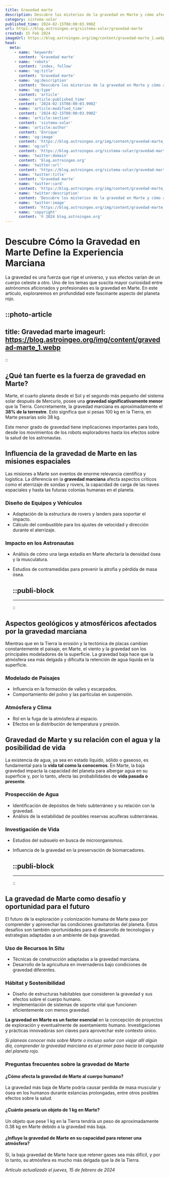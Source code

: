 ```yaml
---
title: Gravedad marte
description: Descubre los misterios de la gravedad en Marte y cómo afecta a las misiones espaciales y la vida futura en el Planeta Rojo.
category: sistema-solar
published_time: 2024-02-15T08:00:03.990Z
url: https://blog.astroingeo.org/sistema-solar/gravedad-marte
created: 15 Feb 2024
imageUrl: https://blog.astroingeo.org/img/content/gravedad-marte_1.webp
head:
  meta:
    - name: 'keywords'
      content: 'Gravedad marte'
    - name: 'robots'
      content: 'index, follow'
    - name: 'og:title'
      content: 'Gravedad marte'
    - name: 'og:description'
      content: 'Descubre los misterios de la gravedad en Marte y cómo afecta a las misiones espaciales y la vida futura en el Planeta Rojo.'
    - name: 'og:type'
      content: 'article'
    - name: 'article:published_time'
      content: '2024-02-15T08:00:03.990Z'
    - name: 'article:modified_time'
      content: '2024-02-15T08:00:03.990Z'
    - name: 'article:section'
      content: 'sistema-solar'
    - name: 'article:author'
      content: 'Enrique'
    - name: 'og:image'
      content: 'https://blog.astroingeo.org/img/content/gravedad-marte_1.webp'
    - name: 'og:url'
      content: 'https://blog.astroingeo.org/sistema-solar/gravedad-marte'
    - name: 'twitter:domain'
      content: 'blog.astroingeo.org'
    - name: 'twitter:url'
      content: 'https://blog.astroingeo.org/sistema-solar/gravedad-marte'
    - name: 'twitter:title'
      content: 'Gravedad marte'
    - name: 'twitter:card'
      content: 'https://blog.astroingeo.org/img/content/gravedad-marte_1.webp'
    - name: 'twitter:description'
      content: 'Descubre los misterios de la gravedad en Marte y cómo afecta a las misiones espaciales y la vida futura en el Planeta Rojo.'
    - name: 'twitter:image'
      content: 'https://blog.astroingeo.org/img/content/gravedad-marte_1.webp'
    - name: 'copyright'
      content: '© 2024 blog.astroingeo.org'
---
```

# Descubre Cómo la Gravedad en Marte Define la Experiencia Marciana

La gravedad es una fuerza que rige el universo, y sus efectos varían de un cuerpo celeste a otro. Uno de los temas que suscita mayor curiosidad entre astrónomos aficionados y profesionales es la gravedad en Marte. En este artículo, exploraremos en profundidad este fascinante aspecto del planeta rojo.


::photo-article
---
title: Gravedad marte
imageurl: https://blog.astroingeo.org/img/content/gravedad-marte_1.webp
---
::


## ¿Qué tan fuerte es la fuerza de gravedad en Marte?

Marte, el cuarto planeta desde el Sol y el segundo más pequeño del sistema solar después de Mercurio, posee una **gravedad significativamente menor** que la Tierra. Concretamente, la gravedad marciana es aproximadamente el **38% de la terrestre**. Esto significa que si pesas 100 kg en la Tierra, en Marte pesarías solo 38 kg.

Este menor grado de gravedad tiene implicaciones importantes para todo, desde los movimientos de los robots exploradores hasta los efectos sobre la salud de los astronautas.

## Influencia de la gravedad de Marte en las misiones espaciales

Las misiones a Marte son eventos de enorme relevancia científica y logística. La diferencia en la **gravedad marciana** afecta aspectos críticos como el aterrizaje de sondas y rovers, la capacidad de carga de las naves espaciales y hasta las futuras colonias humanas en el planeta.

### Diseño de Equipos y Vehículos

- Adaptación de la estructura de rovers y landers para soportar el impacto.
- Cálculo del combustible para los ajustes de velocidad y dirección durante el aterrizaje.

### Impacto en los Astronautas

- Análisis de cómo una larga estadía en Marte afectaría la densidad ósea y la musculatura.
- Estudios de contramedidas para prevenir la atrofia y pérdida de masa ósea.


  ::publi-block
  ---
  ---
  ::
  
  
## Aspectos geológicos y atmosféricos afectados por la gravedad marciana

Mientras que en la Tierra la erosión y la tectónica de placas cambian constantemente el paisaje, en Marte, el viento y la gravedad son los principales modeladores de la superficie. La gravedad baja hace que la atmósfera sea más delgada y dificulta la retención de agua líquida en la superficie.

### Modelado de Paisajes

- Influencia en la formación de valles y escarpados.
- Comportamiento del polvo y las partículas en suspensión.

### Atmósfera y Clima

- Rol en la fuga de la atmósfera al espacio.
- Efectos en la distribución de temperatura y presión.

## Gravedad de Marte y su relación con el agua y la posibilidad de vida

La existencia de agua, ya sea en estado líquido, sólido o gaseoso, es fundamental para la **vida tal como la conocemos**. En Marte, la baja gravedad impacta la capacidad del planeta para albergar agua en su superficie y, por lo tanto, afecta las probabilidades de **vida pasada o presente**.

### Prospección de Agua

- Identificación de depósitos de hielo subterráneo y su relación con la gravedad.
- Análisis de la estabilidad de posibles reservas acuíferas subterráneas.

### Investigación de Vida

- Estudios del subsuelo en busca de microorganismos.
- Influencia de la gravedad en la preservación de biomarcadores.


  ::publi-block
  ---
  ---
  ::
  
  
## La gravedad de Marte como desafío y oportunidad para el futuro

El futuro de la exploración y colonización humana de Marte pasa por comprender y aprovechar las condiciones gravitatorias del planeta. Estos desafíos son también oportunidades para el desarrollo de tecnologías y estrategias adaptadas a un ambiente de baja gravedad.

### Uso de Recursos In Situ

- Técnicas de construcción adaptadas a la gravedad marciana.
- Desarrollo de la agricultura en invernaderos bajo condiciones de gravedad diferentes.

### Hábitat y Sostenibilidad

- Diseño de estructuras habitables que consideren la gravedad y sus efectos sobre el cuerpo humano.
- Implementación de sistemas de soporte vital que funcionen eficientemente con menos gravedad.

**La gravedad en Marte es un factor esencial** en la concepción de proyectos de exploración y eventualmente de asentamiento humano. Investigaciones y prácticas innovadoras son claves para aprovechar este contexto único.

*Si planeas conocer más sobre Marte o incluso soñar con viajar allí algún día, comprender la gravedad marciana es el primer paso hacia la conquista del planeta rojo.*

### Preguntas frecuentes sobre la gravedad de Marte

#### ¿Cómo afecta la gravedad de Marte al cuerpo humano?
La gravedad más baja de Marte podría causar perdida de masa muscular y ósea en los humanos durante estancias prolongadas, entre otros posibles efectos sobre la salud.

#### ¿Cuánto pesaría un objeto de 1 kg en Marte?
Un objeto que pese 1 kg en la Tierra tendría un peso de aproximadamente 0.38 kg en Marte debido a la gravedad más baja.

#### ¿Influye la gravedad de Marte en su capacidad para retener una atmósfera?
Sí, la baja gravedad de Marte hace que retener gases sea más difícil, y por lo tanto, su atmósfera es mucho más delgada que la de la Tierra.

_Artículo actualizado el jueves, 15 de febrero de 2024_